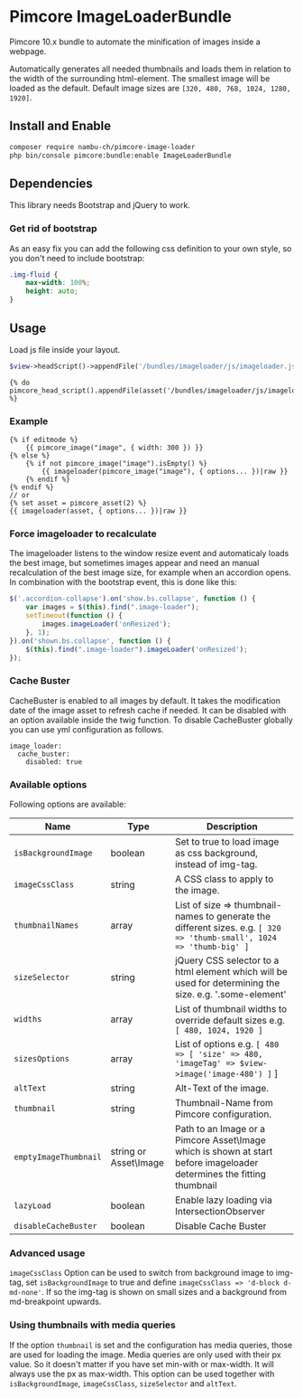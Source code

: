 # Pimcore ImageLoaderBundle

Pimcore 10.x bundle to automate the minification of images inside a webpage.

Automatically generates all needed thumbnails and loads them in relation to the width of the surrounding html-element. The smallest image will be loaded as the default. Default image sizes are ```[320, 480, 768, 1024, 1280, 1920]```.

## Install and Enable

```bash
composer require nambu-ch/pimcore-image-loader
php bin/console pimcore:bundle:enable ImageLoaderBundle
```

## Dependencies
This library needs Bootstrap and jQuery to work.

### Get rid of bootstrap
As an easy fix you can add the following css definition to your own style, so you don't need to include bootstrap:

```css
.img-fluid {
    max-width: 100%;
    height: auto;
}
```

## Usage

Load js file inside your layout.

```php
$view->headScript()->appendFile('/bundles/imageloader/js/imageloader.js');
```

```twig
{% do pimcore_head_script().appendFile(asset('/bundles/imageloader/js/imageloader.js')) %}
```

### Example

```twig
{% if editmode %}
    {{ pimcore_image("image", { width: 300 }) }}
{% else %}
    {% if not pimcore_image("image").isEmpty() %}
        {{ imageloader(pimcore_image("image"), { options... })|raw }}
    {% endif %}
{% endif %}
// or
{% set asset = pimcore_asset(2) %}
{{ imageloader(asset, { options... })|raw }}
```

### Force imageloader to recalculate

The imageloader listens to the window resize event and automaticaly loads the best image, but sometimes images appear and need an manual recalculation of the best image size, for example when an accordion opens. In combination with the bootstrap event, this is done like this:

```js
$('.accordion-collapse').on('show.bs.collapse', function () {
    var images = $(this).find(".image-loader");
    setTimeout(function () {
        images.imageLoader('onResized');
    }, 1);
}).on('shown.bs.collapse', function () {
    $(this).find(".image-loader").imageLoader('onResized');
});
```

### Cache Buster

CacheBuster is enabled to all images by default. It takes the modification date of the image asset to refresh cache if needed.
It can be disabled with an option available inside the twig function. To disable CacheBuster globally you can use yml configuration as follows.

```
image_loader:
  cache_buster:
    disabled: true
```

### Available options

Following options are available:

| Name                  | Type                   | Description                                                                                                                |
|-----------------------|------------------------|----------------------------------------------------------------------------------------------------------------------------|
| `isBackgroundImage`   | boolean                | Set to true to load image as css background, instead of img-tag.                                                           |
| `imageCssClass`       | string                 | A CSS class to apply to the image.                                                                                         |
| `thumbnailNames`      | array                  | List of size => thumbnail-names to generate the different sizes. e.g. ```[ 320 => 'thumb-small', 1024 => 'thumb-big' ]```  |
| `sizeSelector`        | string                 | jQuery CSS selector to a html element which will be used for determining the size. e.g. '.some-element'                    |
| `widths`              | array                  | List of thumbnail widths to override default sizes e.g. ```[ 480, 1024, 1920 ]```                                          |
| `sizesOptions`        | array                  | List of options e.g. ```[ 480 => [ 'size' => 480, 'imageTag' => $view->image('image-480') ]``` ]                           |
| `altText`             | string                 | Alt-Text of the image.                                                                                                     |
| `thumbnail`           | string                 | Thumbnail-Name from Pimcore configuration.                                                                                 |
| `emptyImageThumbnail` | string or Asset\Image  | Path to an Image or a Pimcore Asset\Image which is shown at start before imageloader determines the fitting thumbnail      |
| `lazyLoad`            | boolean                | Enable lazy loading via IntersectionObserver                                                                               |
| `disableCacheBuster`  | boolean                | Disable Cache Buster

### Advanced usage

```imageCssClass``` Option can be used to switch from background image to img-tag, set ```isBackgroundImage``` to true and define
```imageCssClass => 'd-block d-md-none'```. If so the img-tag is shown on small sizes and a background from md-breakpoint upwards.

### Using thumbnails with media queries

If the option `thumbnail` is set and the configuration has media queries, those are used for loading the image. Media queries are only used with their px value. So it doesn't matter if you have set min-with or max-width. It will always use the px as max-width. This option can be used together with `isBackgroundImage`, `imageCssClass`, `sizeSelector` and `altText`.
